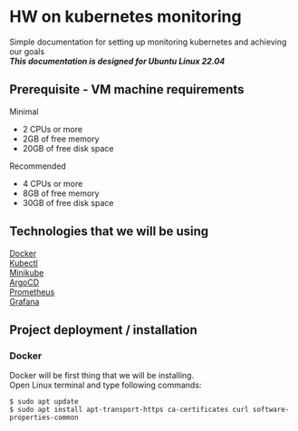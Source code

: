 # HW on kubernetes monitoring
Simple documentation for setting up monitoring kubernetes and achieving our goals <br>
_**This documentation is designed for Ubuntu Linux 22.04**_
## Prerequisite - VM machine requirements
Minimal <br> 
* 2 CPUs or more<br>
* 2GB of free memory<br>
* 20GB of free disk space<br>

Recommended <br> 
* 4 CPUs or more<br>
* 8GB of free memory<br>
* 30GB of free disk space<br>

## Technologies that we will be using
[Docker](https://docs.docker.com/engine/install/ubuntu/ "Docker main") <br>
[Kubectl](https://kubernetes.io/docs/tasks/tools/ "Kubectl main") <br>
[Minikube](https://minikube.sigs.k8s.io/docs/start/ "Minikube main") <br>
[ArgoCD](https://argo-cd.readthedocs.io/en/stable/getting_started/ "ArgoCD main") <br>
[Prometheus](https://prometheus.io/docs/prometheus/latest/installation/ "Prometheus main") <br>
[Grafana](https://grafana.com/docs/grafana/latest/setup-grafana/installation/ "Grafana main") <br>

## Project deployment / installation
### Docker
Docker will be first thing that we will be installing. <br>
Open Linux terminal and type following commands: <br>
```
$ sudo apt update
$ sudo apt install apt-transport-https ca-certificates curl software-properties-common
```